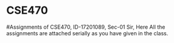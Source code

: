 # CSE470
#Assignments of CSE470, ID-17201089, Sec-01
Sir, Here All the assignments are attached serially as you have given in the class. 
